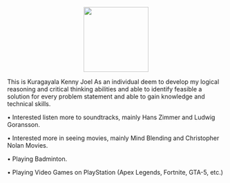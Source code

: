<!--
**KennyJoel/KennyJoel** is a ✨ _special_ ✨ repository because its `README.md` (this file) appears on your GitHub profile.
Here are some ideas to get you started:
- 🔭 I’m currently working on ...
- 🌱 I’m currently learning ...
- 👯 I’m looking to collaborate on ...
- 🤔 I’m looking for help with ...
- 💬 Ask me about ...
- 📫 How to reach me: ...
- 😄 Pronouns: ...
- ⚡ Fun fact: ...
<h3 align="center">Connect with me:</h3>
<div align="center">
[![image](https://img.shields.io/badge/LinkedIn-0077B5?style=for-the-badge&logo=linkedin&logoColor=white)](https://www.linkedin.com/in/ks-srikumar/)
</div>
 -->
  <p align= "center">
  <img height= "150" src="https://github-readme-stats.vercel.app/api?username=KennyJoel&show_icons=true&theme=radical&include_all_commits=true" />
</p>


This is Kuragayala Kenny Joel As an individual deem to develop my logical reasoning and critical thinking abilities and able to identify feasible a solution for every problem statement and able to gain knowledge and technical skills.

• Interested listen more to soundtracks, mainly Hans Zimmer and Ludwig Goransson. 

• Interested more in seeing movies, mainly Mind Blending and Christopher Nolan Movies.

• Playing Badminton. 

• Playing Video Games on PlayStation (Apex Legends, Fortnite, GTA-5, etc.) 
